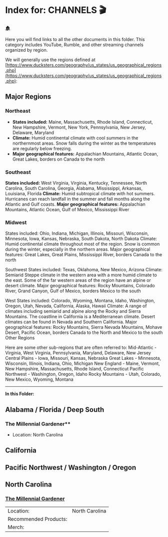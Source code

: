 # Index for: CHANNELS 🎬

[🏚️](../README.md)

Here you will find links to all the other documents in this folder. This category includes YouTube, Rumble, and other streaming channels organized by region.

We will generally use the regions defined at [https://www.ducksters.com/geography/us_states/us_geographical_regions.php](https://www.ducksters.com/geography/us_states/us_geographical_regions.php):

## Major Regions

### Northeast

- **States included:** Maine, Massachusetts, Rhode Island, Connecticut, New Hampshire, Vermont, New York, Pennsylvania, New Jersey, Delaware, Maryland
- **Climate:** Humid continental climate with cool summers in the northernmost areas. Snow falls during the winter as the temperatures are regularly below freezing.
- **Major geographical features:** Appalachian Mountains, Atlantic Ocean, Great Lakes, borders on Canada to the north

### Southeast

**States included:** West Virginia, Virginia, Kentucky, Tennessee, North Carolina, South Carolina, Georgia, Alabama, Mississippi, Arkansas, Louisiana, Florida
**Climate:** Humid subtropical climate with hot summers. Hurricanes can reach landfall in the summer and fall months along the Atlantic and Gulf coasts.
**Major geographical features:** Appalachian Mountains, Atlantic Ocean, Gulf of Mexico, Mississippi River

### Midwest
States included: Ohio, Indiana, Michigan, Illinois, Missouri, Wisconsin, Minnesota, Iowa, Kansas, Nebraska, South Dakota, North Dakota
Climate: Humid continental climate throughout most of the region. Snow is common during the winter, especially in the northern areas.
Major geographical features: Great Lakes, Great Plains, Mississippi River, borders Canada to the north

Southwest
States included: Texas, Oklahoma, New Mexico, Arizona
Climate: Semiarid Steppe climate in the western area with a more humid climate to the east. Some of the far western areas of the region have an alpine or desert climate.
Major geographical features: Rocky Mountains, Colorado River, Grand Canyon, Gulf of Mexico, borders Mexico to the south

West
States included: Colorado, Wyoming, Montana, Idaho, Washington, Oregon, Utah, Nevada, California, Alaska, Hawaii
Climate: A range of climates including semiarid and alpine along the Rocky and Sierra Mountains. The coastline in California is a Mediterranean climate. Desert climates can be found in Nevada and Southern California.
Major geographical features: Rocky Mountains, Sierra Nevada Mountains, Mohave Desert, Pacific Ocean, borders Canada to the North and Mexico to the south
Other Regions

Here are some other sub-regions that are often referred to:
Mid-Atlantic - Virginia, West Virginia, Pennsylvania, Maryland, Delaware, New Jersey
Central Plains - Iowa, Missouri, Kansas, Nebraska
Great Lakes - Minnesota, Wisconsin, Illinois, Indiana, Ohio, Michigan
New England - Maine, Vermont, New Hampshire, Massachusetts, Rhode Island, Connecticut
Pacific Northwest - Washington, Oregon, Idaho
Rocky Mountains - Utah, Colorado, New Mexico, Wyoming, Montana


---

**In this Folder:**

## Alabama / Florida / Deep South




### The Millennial Gardener**

- Location: North Carolina 

## California



## Pacific Northwest / Washington / Oregon


## North Carolina

### [The Millennial Gardener](https://www.youtube.com/@TheMillennialGardener)

|                       |                |
| --------------------- | -------------- |
| Location:             | North Carolina |
| Recommended Products: |                |
| Merch:                |                |


